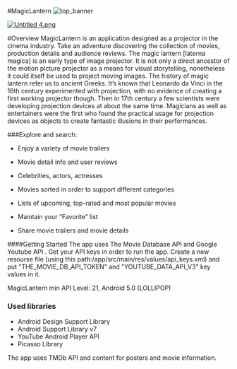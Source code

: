 #MagicLantern 
![top_banner](https://s25.postimg.org/ab9en0we7/Font_Awesome_f13d_0_128.png)


[![Untitled 4.png](https://s15.postimg.org/qv0uoj58r/Untitled_4.png)](https://postimg.org/image/46bnoynuv/)

#Overview
MagicLantern is an application designed as a projector in the cinema industry. Take an adventure discovering the collection of movies, production details and audience reviews.
The magic lantern [laterna magica] is an early type of image projector. It is not only a direct ancestor of the motion picture projector as a means for visual storytelling, nonetheless it could itself be used to project moving images. The history of magic lantern refer us to ancient Greeks. It’s known that Leonardo da Vinci in the 16th century experimented with projection, with no evidence of creating a first working projector though. Then in 17th century a few scientists were developing projection devices at about the same time. Magicians as well as entertainers were the first who found the practical usage for projection devices as objects to create fantastic illusions in their performances.

###Explore and search:

- Enjoy a variety of movie trailers 

- Movie detail info and user reviews 

- Celebrities, actors, actresses

- Movies sorted in order to support different categories

- Lists of upcoming, top-rated and most popular movies

- Maintain your “Favorite” list

- Share movie trailers and movie details

####Getting Started
The app uses The Movie Database API and Google Youtube API . Get your API keys in order to run the app. Create a new resourse file (using this path:/app/src/main/res/values/api_keys.xml) and put "THE_MOVIE_DB_API_TOKEN" and "YOUTUBE_DATA_API_V3" key values in it.

MagicLantern min API Level: 21, Android 5.0 (LOLLIPOP)

### Used libraries
- Android Design Support Library
- Android Support Library v7
- YouTube Android Player API
- Picasso Library

The app uses TMDb API and content for posters and movie information.


